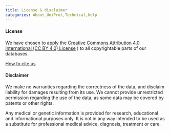 ```yaml
---
title: License & disclaimer
categories: About_UniProt,Technical,help
---
```


#### License

We have chosen to apply the [Creative Commons Attribution 4.0 International (CC BY 4.0) License](https://creativecommons.org/licenses/by/4.0/) ) to all copyrightable parts of our databases.

[How to cite us](http://www.uniprot.org/help/publications)

#### Disclaimer

We make no warranties regarding the correctness of the data, and disclaim liability for damages resulting from its use. We cannot provide unrestricted permission regarding the use of the data, as some data may be covered by patents or other rights.

Any medical or genetic information is provided for research, educational and informational purposes only. It is not in any way intended to be used as a substitute for professional medical advice, diagnosis, treatment or care.
